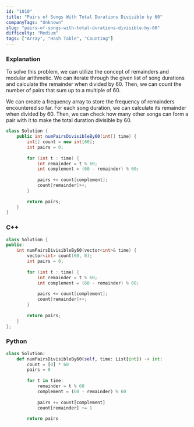 ```yaml
---
id: "1010"
title: "Pairs of Songs With Total Durations Divisible by 60"
companyTags: "Unknown"
slug: "pairs-of-songs-with-total-durations-divisible-by-60"
difficulty: "Medium"
tags: ["Array", "Hash Table", "Counting"]
---
```


### Explanation
To solve this problem, we can utilize the concept of remainders and modular arithmetic. We can iterate through the given list of song durations and calculate the remainder when divided by 60. Then, we can count the number of pairs that sum up to a multiple of 60.

We can create a frequency array to store the frequency of remainders encountered so far. For each song duration, we can calculate its remainder when divided by 60. Then, we can check how many other songs can form a pair with it to make the total duration divisible by 60.

```java
class Solution {
    public int numPairsDivisibleBy60(int[] time) {
        int[] count = new int[60];
        int pairs = 0;
        
        for (int t : time) {
            int remainder = t % 60;
            int complement = (60 - remainder) % 60;
            
            pairs += count[complement];
            count[remainder]++;
        }
        
        return pairs;
    }
}
```

### C++
```cpp
class Solution {
public:
    int numPairsDivisibleBy60(vector<int>& time) {
        vector<int> count(60, 0);
        int pairs = 0;
        
        for (int t : time) {
            int remainder = t % 60;
            int complement = (60 - remainder) % 60;
            
            pairs += count[complement];
            count[remainder]++;
        }
        
        return pairs;
    }
};
```

### Python
```python
class Solution:
    def numPairsDivisibleBy60(self, time: List[int]) -> int:
        count = [0] * 60
        pairs = 0
        
        for t in time:
            remainder = t % 60
            complement = (60 - remainder) % 60
            
            pairs += count[complement]
            count[remainder] += 1
        
        return pairs
```